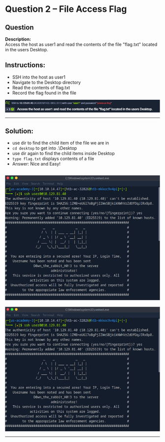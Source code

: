 # Question 2 – File Access Flag

## Question
**Description:**  
Access the host as user1 and read the contents of the file "flag.txt" located in the users Desktop.

## Instructions:
- SSH into the host as user1
- Navigate to the Desktop directory
- Read the contents of flag.txt
- Record the flag found in the file

![image alt](https://github.com/azrifadly/htb-intro-to-win-cmd-line/blob/50bb1cf9b8b4d9ae0a35d133ba3efddb8f8654d8/screenshots/question2-screenshot.png)

---
## Solution:
-  use dir to find the child item of the file we are in
-  `cd desktop` to get into .\Desktop
-  use dir again to find the child items inside Desktop
-  `type flag.txt` displays contents of a file
-  Answer: Nice and Easy!

![image alt](https://github.com/azrifadly/htb-intro-to-win-cmd-line/blob/1152d77a5952def2f8dd171089697fdaf1611d03/screenshots/question1-solution.png)
---
![image alt](https://github.com/azrifadly/htb-intro-to-win-cmd-line/blob/1152d77a5952def2f8dd171089697fdaf1611d03/screenshots/question1-solution.png)

---
